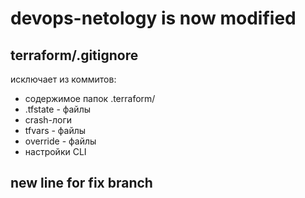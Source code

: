 # devops-netology is now modified

## terraform/.gitignore
исключает из коммитов:
- содержимое папок .terraform/
- .tfstate - файлы
- crash-логи
- tfvars - файлы
- override - файлы
- настройки CLI

## new line for fix branch